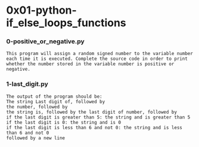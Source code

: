 # 0x01-python-if_else_loops_functions

### 0-positive_or_negative.py

	This program will assign a random signed number to the variable number each time it is executed. Complete the source code in order to print whether the number stored in the variable number is positive or negative.

### 1-last_digit.py

	The output of the program should be:
	The string Last digit of, followed by
	the number, followed by
	the string is, followed by the last digit of number, followed by
	if the last digit is greater than 5: the string and is greater than 5
	if the last digit is 0: the string and is 0
	if the last digit is less than 6 and not 0: the string and is less than 6 and not 0
	followed by a new line
